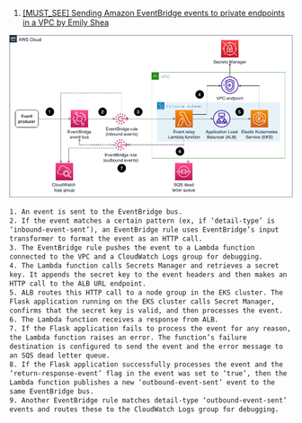 
1. [[MUST_SEE] Sending Amazon EventBridge events to private endpoints in a VPC by Emily Shea](https://aws.amazon.com/blogs/compute/sending-amazon-eventbridge-events-to-private-endpoints-in-a-vpc/)

<img src="./images/amazon-eventbridge-targets-private-endpoints-1.png" title="amazon-eventbridge-targets-private-endpoints" width="900"/>

    1. An event is sent to the EventBridge bus.
    2. If the event matches a certain pattern (ex, if ‘detail-type’ is ‘inbound-event-sent’), an EventBridge rule uses EventBridge’s input transformer to format the event as an HTTP call.
    3. The EventBridge rule pushes the event to a Lambda function connected to the VPC and a CloudWatch Logs group for debugging.
    4. The Lambda function calls Secrets Manager and retrieves a secret key. It appends the secret key to the event headers and then makes an HTTP call to the ALB URL endpoint.
    5. ALB routes this HTTP call to a node group in the EKS cluster. The Flask application running on the EKS cluster calls Secret Manager, confirms that the secret key is valid, and then processes the event.
    6. The Lambda function receives a response from ALB.
    7. If the Flask application fails to process the event for any reason, the Lambda function raises an error. The function’s failure destination is configured to send the event and the error message to an SQS dead letter queue.
    8. If the Flask application successfully processes the event and the ‘return-response-event’ flag in the event was set to ‘true’, then the Lambda function publishes a new ‘outbound-event-sent’ event to the same EventBridge bus.
    9. Another EventBridge rule matches detail-type ‘outbound-event-sent’ events and routes these to the CloudWatch Logs group for debugging.